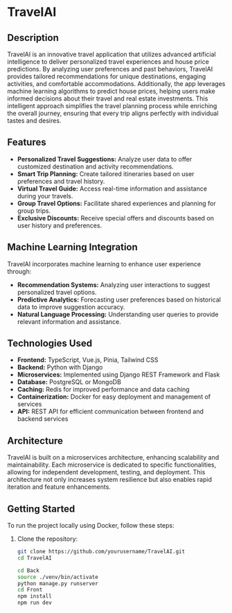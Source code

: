 # TravelAI

## Description
TravelAI is an innovative travel application that utilizes advanced artificial intelligence to deliver personalized travel experiences and house price predictions. By analyzing user preferences and past behaviors, TravelAI provides tailored recommendations for unique destinations, engaging activities, and comfortable accommodations. Additionally, the app leverages machine learning algorithms to predict house prices, helping users make informed decisions about their travel and real estate investments. This intelligent approach simplifies the travel planning process while enriching the overall journey, ensuring that every trip aligns perfectly with individual tastes and desires.


## Features
- **Personalized Travel Suggestions:** Analyze user data to offer customized destination and activity recommendations.
- **Smart Trip Planning:** Create tailored itineraries based on user preferences and travel history.
- **Virtual Travel Guide:** Access real-time information and assistance during your travels.
- **Group Travel Options:** Facilitate shared experiences and planning for group trips.
- **Exclusive Discounts:** Receive special offers and discounts based on user history and preferences.

## Machine Learning Integration
TravelAI incorporates machine learning to enhance user experience through:
- **Recommendation Systems:** Analyzing user interactions to suggest personalized travel options.
- **Predictive Analytics:** Forecasting user preferences based on historical data to improve suggestion accuracy.
- **Natural Language Processing:** Understanding user queries to provide relevant information and assistance.

## Technologies Used
- **Frontend:** TypeScript, Vue.js, Pinia, Tailwind CSS
- **Backend:** Python with Django
- **Microservices:** Implemented using Django REST Framework and Flask
- **Database:** PostgreSQL or MongoDB
- **Caching:** Redis for improved performance and data caching
- **Containerization:** Docker for easy deployment and management of services
- **API:** REST API for efficient communication between frontend and backend services

## Architecture
TravelAI is built on a microservices architecture, enhancing scalability and maintainability. Each microservice is dedicated to specific functionalities, allowing for independent development, testing, and deployment. This architecture not only increases system resilience but also enables rapid iteration and feature enhancements.



## Getting Started
To run the project locally using Docker, follow these steps:

1. Clone the repository:
   ```bash
   git clone https://github.com/yourusername/TravelAI.git
   cd TravelAI

   cd Back
   source ./venv/bin/activate
   python manage.py runserver
   cd Front
   npm install
   npm run dev